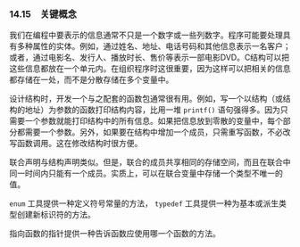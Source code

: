 ### 14.15　关键概念

我们在编程中要表示的信息通常不只是一个数字或一些列数字。程序可能要处理具有多种属性的实体。例如，通过姓名、地址、电话号码和其他信息表示一名客户；或者，通过电影名、发行人、播放时长、售价等表示一部电影DVD。C结构可以把这些信息都放在一个单元内。在组织程序时这很重要，因为这样可以把相关的信息都存储在一处，而不是分散存储在多个变量中。

设计结构时，开发一个与之配套的函数包通常很有用。例如，写一个以结构（或结构的地址）为参数的函数打印结构内容，比用一堆 `printf()` 语句强得多。因为只需要一个参数就能打印结构中的所有信息。如果把信息放到零散的变量中，每个部分都需要一个参数。另外，如果要在结构中增加一个成员，只需重写函数，不必改写函数调用。这在修改结构时很方便。

联合声明与结构声明类似。但是，联合的成员共享相同的存储空间，而且在联合中同一时间内只能有一个成员。实质上，可以在联合变量中存储一个类型不唯一的值。

`enum` 工具提供一种定义符号常量的方法， `typedef` 工具提供一种为基本或派生类型创建新标识符的方法。

指向函数的指针提供一种告诉函数应使用哪一个函数的方法。

